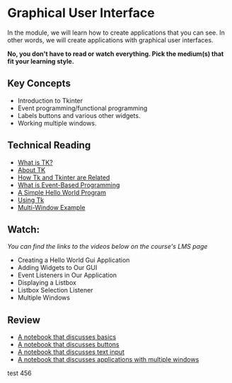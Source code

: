 # Graphical User Interface
In the module, we will learn how to create applications that you can see. In
other words, we will create applications with graphical user interfaces.

**No, you don't have to read or watch everything. Pick the medium(s) that fit
your learning style.**

## Key Concepts

- Introduction to Tkinter
- Event programming/functional programming
- Labels buttons and various other widgets.
- Working multiple windows.
  
## Technical Reading

- [What is TK?](https://www.tcl.tk/)
- [About TK](https://www.tcl.tk/about/)
- [How Tk and Tkinter are Related](https://docs.python.org/3/library/tkinter.html#how-tk-and-tkinter-are-related)
- [What is Event-Based Programming](https://en.wikipedia.org/wiki/Event-driven_programming)
- [A Simple Hello World Program](https://docs.python.org/3/library/tkinter.html#a-simple-hello-world-program)
- [Using Tk](https://docs.python.org/3/library/tkinter.ttk.html#using-ttk)
- [Multi-Window Example](https://stackoverflow.com/a/31603579/9176127)
  
## Watch:

*You can find the links to the videos below on the course's LMS page*

- Creating a Hello World Gui Application
- Adding Widgets to Our GUI
- Event Listeners in Our Application
- Displaying a Listbox
- Listbox Selection Listener
- Multiple Windows

## Review

- [A notebook that discusses basics](./examples/01_basics.ipynb)
- [A notebook that discusses buttons](./examples/02_buttons.ipynb)
- [A notebook that discusses text input]()
- [A notebook that discusses applications with multiple windows]()

test 456